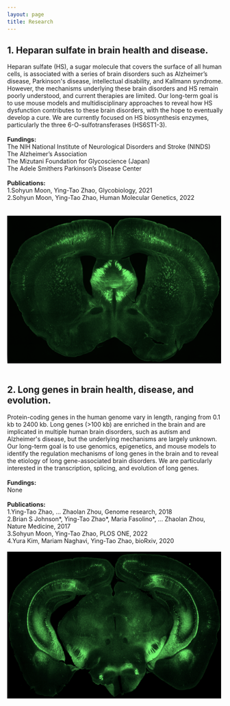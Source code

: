 ```yaml
---
layout: page
title: Research 
---
```

## 1. Heparan sulfate in brain health and disease.<br>
Heparan sulfate (HS), a sugar molecule that covers the surface of all human cells, is associated with a series of brain disorders such as Alzheimer’s disease, Parkinson's disease, intellectual disability, and Kallmann syndrome. However, the mechanisms underlying these brain disorders and HS remain poorly understood, and current therapies are limited. Our long-term goal is to use mouse models and multidisciplinary approaches to reveal how HS dysfunction contributes to these brain disorders, with the hope to eventually develop a cure. We are currently focused on HS biosynthesis enzymes, particularly the three 6-O-sulfotransferases (HS6ST1-3). <br> 
<br>
**Fundings:** <br>
The NIH National Institute of Neurological Disorders and Stroke (NINDS) <br>
The Alzheimer’s Association <br>
The Mizutani Foundation for Glycoscience (Japan) <br>
The Adele Smithers Parkinson’s Disease Center <br>
<br>
**Publications:** <br>
1.Sohyun Moon, Ying-Tao Zhao, Glycobiology, 2021 <br>
2.Sohyun Moon, Ying-Tao Zhao, Human Molecular Genetics, 2022 <br>
<br>
<br>
<img width="500" src="/img/Brain1.png" data-action="zoom"><br>
<br>

## 2. Long genes in brain health, disease, and evolution.<br>
Protein-coding genes in the human genome vary in length, ranging from 0.1 kb to 2400 kb. Long genes (>100 kb) are enriched in the brain and are implicated in multiple human brain disorders, such as autism and Alzheimer's disease, but the underlying mechanisms are largely unknown. Our long-term goal is to use genomics, epigenetics, and mouse models to identify the regulation mechanisms of long genes in the brain and to reveal the etiology of long gene-associated brain disorders. We are particularly interested in the transcription, splicing, and evolution of long genes. <br>
<br>
**Fundings:** <br>
None <br>
<br>
**Publications:** <br>
1.Ying-Tao Zhao, ... Zhaolan Zhou, Genome research, 2018 <br>
2.Brian S Johnson*, Ying-Tao Zhao*, Maria Fasolino*, ... Zhaolan Zhou, Nature Medicine, 2017 <br>
3.Sohyun Moon, Ying-Tao Zhao, PLOS ONE, 2022 <br>
4.Yura Kim, Mariam Naghavi, Ying-Tao Zhao, bioRxiv, 2020 <br>
<br>
<img width="500" src="/img/Brain2.png" data-action="zoom"><br>
<br>

<!-- 
## 3. Developing new Machine Learning algorithms.<br>
Biomedical research has experienced an explosion of new data in the past two decades. However, many of these data were generated to test pre-defined hypotheses, and information unrelated to the hypotheses remains hidden in the data. Machine Learning algorithms uncover hidden patterns, unknown correlations, and other insights through examining large-scale datasets, thus providing an opportunity to develop efficient and effective approaches to discover new information from biomedical and clinical datasets. This new information might be a stepping stone for further investigations. We are particularly interested in a type of artificial neural network known as autoencoder. <br>
-->

<!-- 
The human genome contains more than 4000 genes 
Gene lengths affect transcription because gene transcription relies on RNA polymerase II (Pol II) moving across the entire gene region. Gene lengths also affect co-transcriptional processes, such as intron splicing, because a long intron represents a larger RNA molecule to be removed from mRNA precursors than a short intron does. Our research focuses on the following questions: <br>
## How are long genes transcribed? <br>
Gene transcription is coupled with a series of well-controlled Pol II activities, including recruitment, initiation, pausing, elongation, and termination. The current understanding of Pol II activities is mainly obtained from studies using non-neuronal cells, which rarely express long genes. Thus, the mechanisms regulating Pol II activities in long genes remain largely unknown. We use neuronal cells to illuminate the molecular mechanisms regulating Pol II activities (e.g., recruitment, initiation, pausing, elongation, and termination) in long genes.  <br>
## How are long introns spliced? <br>
Intron lengths affect the splicing process. Splicing a long intron is a challenge for canonical splicing mechanism, because a long intron takes a longer time to be transcribed and represents a larger RNA molecule to be removed than a short intron does. Indeed, long introns are associated with a high rate of splicing errors, which are implicated in various human diseases. Despite the importance of long intron splicing, however, we have a limited understanding of its molecular mechanisms. Several splicing mechanisms, such as recursive splicing, have been reported for long intron splicing, but their molecular basis remains elusive. We combine computational and experimental approaches to reveal the molecular mechanisms of intron splicing in long genes. <br>
-->

<!-- ## Question 1: How is chromatin organized in the gene bodies of long genes? <br>
Chromatin is highly organized in the nucleus. During the past decade, our understanding of chromatin organizations is significantly advanced by high-throughput sequencing technologies and imaging technologies. Chromatin organizations, from the higher levels of compartments and chromosome territories to the lower levels of topologically associating domains and enhancer-promoter loops, are crucial for various biological processes, particularly gene transcription. However, we know almost nothing about chromatin organization at gene body regions, where transcription actually happens. This is primarily because the resolutions of current technologies are insufficient to study most genes. For example, due to sequencing cost, most Hi-C data have a resolution of 25-40 kb, but the median length of human genes is 10 kb. Long genes, however, present an ideal model to overcome these limitations. We plan to use long genes as a model to illuminate the basic principles and functions of gene-body chromatin organizations. <br>
<br> -->

<!-- Autism spectrum disorder (ASD) is a lifelong developmental disability that affects 1 in 59 children. Hundreds of thousands of families are suffering from ASD. These sufferings can be greatly relieved by therapeutic treatment or cure of ASD. However, this is no cure for ASD so far, largely due to the lack of a good understanding of its molecular mechanisms. These molecular mechanisms are crucial for identifying therapeutic targets. Particularly, a molecular abnormality shared by the large majority of ASD individuals will be an ideal therapeutic target, because it has the potential to help a large portion of ASD individuals. We recently find that misregulation of long genes could be a molecular abnormality shared by the large majority of ASD individuals. We plan to illuminate the role of the misregulation of long genes in ASD etiology. Our research will provide new insights into the molecular mechanisms of ASD and a potential therapeutic target, which will hopefully facilitate the development of ASD treatment and eventually alleviate the suffering of ASD individuals and their families. <br>  -->
